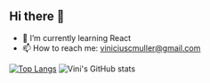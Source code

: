 ## Hi there 👋

- 🌱 I’m currently learning React
- 📫 How to reach me: viniciuscmuller@gmail.com

[![Top Langs](https://github-readme-stats.vercel.app/api/top-langs/?username=Vinicius-da-Cruz-Muller&layout=donut&theme=radical)](https://github.com/Vinicius-da-Cruz-Muller/github-readme-stats) ![Vini's GitHub stats](https://github-readme-stats.vercel.app/api?username=Vinicius-da-Cruz-Muller&show_icons=true&theme=radical)
